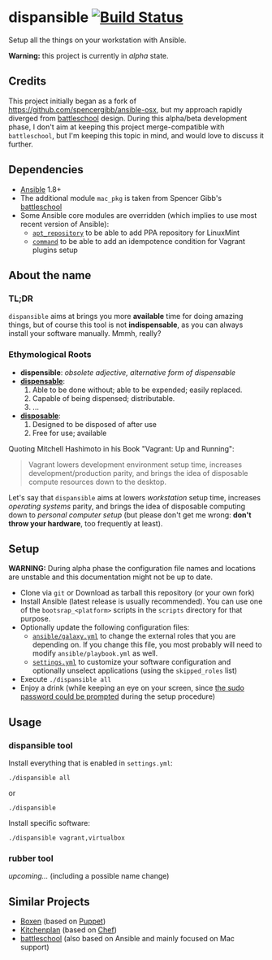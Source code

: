 # dispansible [![Build Status](https://travis-ci.org/dispansible/dispansible.svg?branch=master)](https://travis-ci.org/dispansible/dispansible)

Setup all the things on your workstation with Ansible.

**Warning:** this project is currently in *alpha* state.

## Credits

This project initially began as a fork of https://github.com/spencergibb/ansible-osx, but my approach rapidly diverged from [battleschool](https://github.com/spencergibb/battleschool) design. During this alpha/beta development phase, I don't aim at keeping this project merge-compatible with `battleschool`, but I'm keeping this topic in mind, and would love to discuss it further.

## Dependencies

* [Ansible](http://ansible.com) 1.8+
* The additional module `mac_pkg` is taken from Spencer Gibb's [battleschool](https://github.com/spencergibb/battleschool/blob/v0.4.0/share/library/mac_pkg)
* Some Ansible core modules are overridden (which implies to use most recent version of Ansible):
  * [`apt_repository`](https://github.com/ansible/ansible-modules-core/pull/190) to be able to add PPA repository for LinuxMint
  * [`command`](https://github.com/ansible/ansible-modules-core/pull/513) to be able to add an idempotence condition for Vagrant plugins setup

## About the name

### TL;DR

`dispansible` aims at brings you more **available** time for doing amazing things, but of course this tool is not **indispensable**, as you can always install your software manually. Mmmh, really?

### Ethymological Roots

* **dispensible**: *obsolete adjective, alternative form of dispensable*
* **[dispensable](http://en.wiktionary.org/wiki/dispensable)**: 
  1. Able to be done without; able to be expended; easily replaced.
  1. Capable of being dispensed; distributable.
  1. ...
* **[disposable](http://www.thefreedictionary.com/disposable)**:
  1. Designed to be disposed of after use
  1. Free for use; available

Quoting Mitchell Hashimoto in his Book "Vagrant: Up and Running":

> Vagrant lowers development environment setup time, increases development/production parity, and brings the idea of disposable compute resources down to the desktop.

Let's say that `dispansible` aims at lowers *workstation* setup time, increases *operating systems* parity, and brings the idea of disposable computing down to *personal computer setup* (but please don't get me wrong: **don't throw your hardware**, too frequently at least).

## Setup

**WARNING:** During alpha phase the configuration file names and locations are unstable and this documentation might not be up to date.

* Clone via `git` or Download as tarball this repository (or your own fork)
* Install Ansible (latest release is usually recommended). You can use one of the `bootsrap_<platform>` scripts in the `scripts` directory for that purpose.
* Optionally update the following configuration files:
  * [`ansible/galaxy.yml`](https://github.com/dispansible/dispansible/blob/master/ansible/galaxy.yml) to change the external roles that you are depending on. If you change this file, you most probably will need to modify `ansible/playbook.yml` as well.
  * [`settings.yml`](https://github.com/dispansible/dispansible/blob/master/settings.yml) to customize your software configuration and optionally unselect applications (using the `skipped_roles` list)
* Execute `./dispansible all`
* Enjoy a drink (while keeping an eye on your screen, since [the sudo password could be prompted](https://github.com/dispansible/dispansible/issues/2) during the setup procedure)

## Usage

### dispansible tool

Install everything that is enabled in `settings.yml`:

```shell
./dispansible all
```

or

```shell
./dispansible
```

Install specific software:

```shell
./dispansible vagrant,virtualbox
```

### rubber tool

*upcoming...* (including a possible name change)

## Similar Projects

* [Boxen](https://boxen.github.com/) (based on [Puppet](http://puppetlabs.com/))
* [Kitchenplan](http://kitchenplan.github.io/kitchenplan/) (based on [Chef](https://www.chef.io/))
* [battleschool](https://github.com/spencergibb/battleschool) (also based on Ansible and mainly focused on Mac support)

